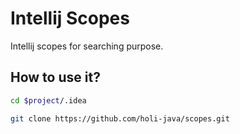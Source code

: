 # Intellij Scopes

Intellij scopes for searching purpose.

## How to use it?

```bash
cd $project/.idea

git clone https://github.com/holi-java/scopes.git
```
